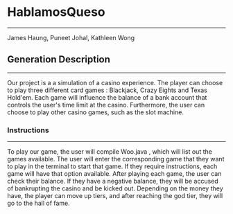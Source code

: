 # HablamosQueso
---
James Haung, Puneet Johal, Kathleen Wong

## Generation Description
---
Our project is a a simulation of a casino experience. The player can choose to
play three different card games : Blackjack, Crazy Eights and Texas Hold'em.
Each game will influence the balance of a bank account that controls the user's
time limit at the casino. Furthermore, the user can choose to play other casino
games, such as the slot machine.

### Instructions
---
To play our game, the user will compile Woo.java , which will list out the games
available. The user will enter the corresponding game that they want to play
in the terminal to start that game. If they require instructions, each game will
have that option available. After playing each game, the user can check their
balance. If they have a negative balance, they will be accused of bankrupting
the casino and be kicked out. Depending on the money they have, the player
can move up tiers, and after reaching the god tier, they will go to the hall of
fame.
